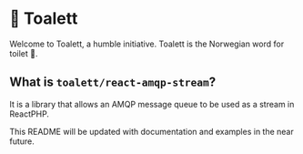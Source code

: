 # 🚽 Toalett

Welcome to Toalett, a humble initiative. Toalett is the Norwegian word for toilet 💩.

## What is `toalett/react-amqp-stream`?
It is a library that allows an AMQP message queue to be used as a stream in ReactPHP.

This README will be updated with documentation and examples in the near future.
